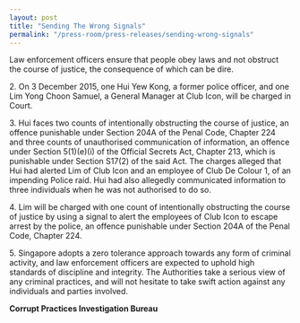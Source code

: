 ```yaml
---
layout: post
title: "Sending The Wrong Signals"
permalink: "/press-room/press-releases/sending-wrong-signals"
---
```

Law enforcement officers ensure that people obey laws and not obstruct the course of justice, the consequence of which can be dire.

2\.        On 3 December 2015, one Hui Yew Kong, a former police officer, and one Lim Yong Choon Samuel, a General Manager at Club Icon, will be charged in Court.

3\.        Hui faces two counts of intentionally obstructing the course of justice, an offence punishable under Section 204A of the Penal Code, Chapter 224 and three counts of unauthorised communication of information, an offence under Section 5(1)(e)(i) of the Official Secrets Act, Chapter 213, which is punishable under Section S17(2) of the said Act. The charges alleged that Hui had alerted Lim of Club Icon and an employee of Club De Colour 1, of an impending Police raid. Hui had also allegedly communicated information to three individuals when he was not authorised to do so.

4\.        Lim will be charged with one count of intentionally obstructing the course of justice by using a signal to alert the employees of Club Icon to escape arrest by the police, an offence punishable under Section 204A of the Penal Code, Chapter 224.

5\.        Singapore adopts a zero tolerance approach towards any form of criminal activity, and law enforcement officers are expected to uphold high standards of discipline and integrity. The Authorities take a serious view of any criminal practices, and will not hesitate to take swift action against any individuals and parties involved.

**Corrupt Practices Investigation Bureau**
